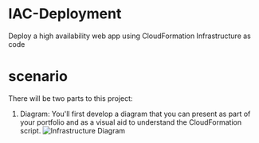 # IAC-Deployment
 Deploy a high availability web app using CloudFormation Infrastructure as code

# scenario
There will be two parts to this project:
1. Diagram: You'll first develop a diagram that you can present as part of your portfolio and as a visual aid to understand the CloudFormation script.
![Infrastructure Diagram](https://user-images.githubusercontent.com/54104161/219982835-227eaa5d-9d69-4b26-9f01-fe5e942bc40f.jpeg)
 

